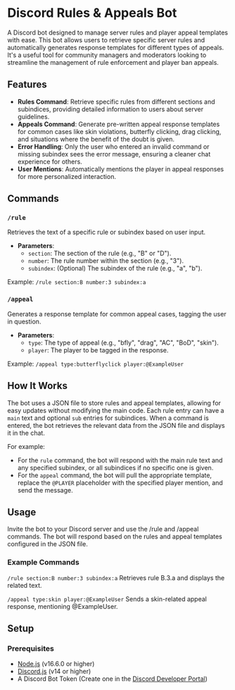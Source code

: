 # Discord Rules & Appeals Bot

A Discord bot designed to manage server rules and player appeal templates with ease. This bot allows users to retrieve specific server rules and automatically generates response templates for different types of appeals. It's a useful tool for community managers and moderators looking to streamline the management of rule enforcement and player ban appeals.

## Features

- **Rules Command**: Retrieve specific rules from different sections and subindices, providing detailed information to users about server guidelines.
- **Appeals Command**: Generate pre-written appeal response templates for common cases like skin violations, butterfly clicking, drag clicking, and situations where the benefit of the doubt is given.
- **Error Handling**: Only the user who entered an invalid command or missing subindex sees the error message, ensuring a cleaner chat experience for others.
- **User Mentions**: Automatically mentions the player in appeal responses for more personalized interaction.

## Commands

### `/rule`
Retrieves the text of a specific rule or subindex based on user input.

- **Parameters**:
  - `section`: The section of the rule (e.g., "B" or "D").
  - `number`: The rule number within the section (e.g., "3").
  - `subindex`: (Optional) The subindex of the rule (e.g., "a", "b").

Example: `/rule section:B number:3 subindex:a`

### `/appeal`
Generates a response template for common appeal cases, tagging the user in question.

- **Parameters**:
  - `type`: The type of appeal (e.g., "bfly", "drag", "AC", "BoD", "skin").
  - `player`: The player to be tagged in the response.

Example: `/appeal type:butterflyclick player:@ExampleUser`

## How It Works

The bot uses a JSON file to store rules and appeal templates, allowing for easy updates without modifying the main code. Each rule entry can have a `main` text and optional `sub` entries for subindices. When a command is entered, the bot retrieves the relevant data from the JSON file and displays it in the chat.

For example:
- For the `rule` command, the bot will respond with the main rule text and any specified subindex, or all subindices if no specific one is given.
- For the `appeal` command, the bot will pull the appropriate template, replace the `@PLAYER` placeholder with the specified player mention, and send the message.

## Usage

Invite the bot to your Discord server and use the /rule and /appeal commands. The bot will respond based on the rules and appeal templates configured in the JSON file.

### Example Commands
`/rule section:B number:3 subindex:a`
Retrieves rule B.3.a and displays the related text.

`/appeal type:skin player:@ExampleUser`
Sends a skin-related appeal response, mentioning @ExampleUser.

## Setup

### Prerequisites
- [Node.js](https://nodejs.org/) (v16.6.0 or higher)
- [Discord.js](https://discord.js.org/) (v14 or higher)
- A Discord Bot Token (Create one in the [Discord Developer Portal](https://discord.com/developers/applications))
